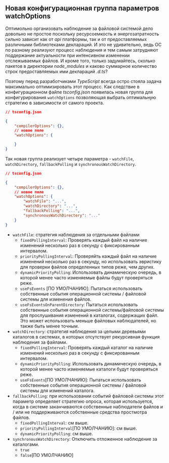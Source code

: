 ## Новая конфигурационная группа параметров watchOptions

Оптимольно организовать наблюдение за файловой системой дело довольно не простое поскольку ресурсоемкость и энергозатратность сильно зависит как от _api_ платформы, так и от предоставляемых различными библиотеками деклараций. И это не удивительно, ведь ОС по разному реализуют процесс наблюдения и тем самым затрудняют поддержание актуальности при интенсивном изменении отслежываемых файлов. И кроме того, только задумайтесь, сколько пакетов в директории _node_modules_ и каково суммарное количество строк предоставляемых ими деклараций _.d.ts_?

Поэтому перед разработчиками _TypeScript_ всегда остро стояла задача максимально оптимизировать этот процесс. Как следствие в конфигурационном файле _tsconfig.json_ появилась новая группа для конфигурирования `watchOptions` позволяющая выбрать оптимальную стратегию в зависимости от самого проекта.

`````json
// tsconfig.json

{
    "compilerOptions": {},
    // новое поле
    "watchOptions": {

    }
}
`````

Так новая группа реализует четыре параметра - `watchFile`, `watchDirectory`, `fallbackPolling` и `synchronousWatchDirectory`.

`````json
// tsconfig.json

{
    "compilerOptions": {},
    // новое поле
    "watchOptions": {
        "watchFile": "...",
        "watchDirectory": "...",
        "fallbackPolling": "...",
        "synchronousWatchDirectory": "..."
    }
}
`````

- `watchFile`: стратегия наблюдения за отдельными файлами
  - `fixedPollingInterval`: Проверять каждый файл на наличие изменений несколько раз в секунду с фиксированным интервалом.
  - `priorityPollingInterval`: Проверяйть каждый файл на наличие изменений несколько раз в секунду, но использовать эвристику для проверки файлов определенных типов реже, чем других.
  - `dynamicPriorityPolling`: Использовать динамическую очередь, в которой менее часто изменяемые файлы будут проверяться реже.
  - `useFsEvents` [ПО УМОЛЧАНИЮ]: Пытаться использовать собственные события операционной системы / файловой системы для изменения файлов.
  - `useFsEventsOnParentDirectory`: Пытаться использовать собственные события операционной системы/файловой системы для прослушивания изменений в каталогах, содержащих файл. Это может использовать меньше файловых наблюдателей, но также быть менее точным.
- `watchDirectory`: стратегия наблюдения за целыми деревьями каталогов в системах, в которых отсутствует рекурсивная функция наблюдения за файлами.
  - `fixedPollingInterval`: Проверять каждый каталог на наличие изменений несколько раз в секунду с фиксированным интервалом.
  - `dynamicPriorityPolling`: Использовать динамическую очередь, в которой менее часто изменяемые каталоги будут проверяться реже.
  - `useFsEvents`[ПО УМОЛЧАНИЮ]: Пытаться использовать собственные события операционной системы / файловой системы для изменений каталога.
- `fallbackPolling`: при использовании событий файловой системы этот параметр определяет стратегию опроса, которая используется, когда в системе заканчиваются собственные наблюдатели файлов и / или не поддерживаются собственные средства простмотра файлов.
  - `fixedPollingInterval`: см выше.
  - `priorityPollingInterval`[ПО УМОЛЧАНИЮ]: см выше.
  - `dynamicPriorityPolling`: см выше.
- `synchronousWatchDirectory`: Отключить отложенное наблюдение за каталогами.
  - `true`
  - `false`[ПО УМОЛЧАНИЮ]



